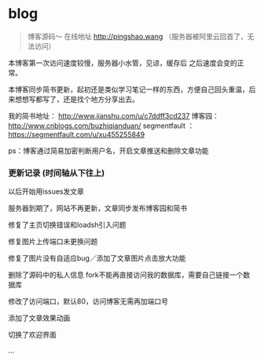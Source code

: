 # blog

> 博客源码～ 在线地址  http://pingshao.wang （服务器被阿里云回首了，无法访问）

本博客第一次访问速度较慢，服务器小水管，见谅，缓存后 之后速度会变的正常。

本博客同步简书更新，起初还是类似学习笔记一样的东西，方便自己回头重温，后来想想写都写了，还是找个地方分享出去。

我的简书地址： http://www.jianshu.com/u/c7ddff3cd237
博客园： http://www.cnblogs.com/buzhiqianduan/
segmentfault ：https://segmentfault.com/u/xu455255849


ps：博客通过简易加密判断用户名，开启文章推送和删除文章功能


### 更新记录 (时间轴从下往上)

以后开始用issues发文章

服务器到期了，网站不再更新，文章同步发布博客园和简书

修复了主页切换错误和loadsh引入问题

修复图片上传端口未更换问题

修复了图片没有自适应bug／添加了文章图片点击放大功能

删除了源码中的私人信息   fork不能再直接访问我的数据库，需要自己链接一个数据库

修改了访问端口，默认80，访问博客无需再加端口号

添加了文章效果动画

切换了欢迎界面

...






